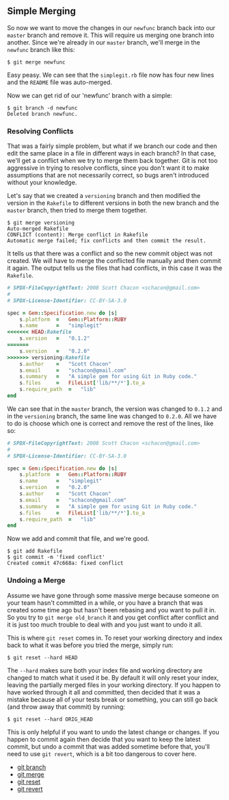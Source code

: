 <!--
SPDX-FileCopyrightText: 2008 Geoffrey Grosenbach <boss@topfunky.com>
SPDX-FileCopyrightText: 2008 Scott Chacon <schacon@gmail.com>

SPDX-License-Identifier: CC-BY-SA-3.0
-->

## Simple Merging

<!-- SIDEBAR
---

#### Branching and Merging Screencast

In this screencast,
we take you through a workflow where we branch,
stash and merge several times.
It demonstrates the `branch` and `show-branch` commands,
how to switch branches,
how to stash changes,
how to list and apply stashes,
how to resolve conflicts,
how to create and delete topic branches,
and what fast-forward merges are.

movie. c6-branch-merge.mov

---
SIDEBAR -->

So now we want to move the changes in our `newfunc` branch
back into our `master` branch and remove it.
This will require us merging one branch into another.
Since we're already in our `master` branch,
we'll merge in the `newfunc` branch like this:

```shell
$ git merge newfunc
```

Easy peasy.
We can see that the `simplegit.rb` file now has four new lines
and the `README` file was auto-merged.

Now we can get rid of our 'newfunc' branch with a simple:

```shell
$ git branch -d newfunc
Deleted branch newfunc.
```

### Resolving Conflicts

That was a fairly simple problem,
but what if we branch our code
and then edit the same place in a file in different ways in each branch?
In that case,
we'll get a conflict when we try to merge them back together.
Git is not too aggressive in trying to resolve conflicts,
since you don't want it to make assumptions that are not necessarily correct,
so bugs aren't introduced without your knowledge.

Let's say that we created a `versioning` branch
and then modified the version in the `Rakefile` to different versions
in both the new branch and the `master` branch,
then tried to merge them together.

```shell
$ git merge versioning
Auto-merged Rakefile
CONFLICT (content): Merge conflict in Rakefile
Automatic merge failed; fix conflicts and then commit the result.
```

It tells us that there was a conflict
and so the new commit object was not created.
We will have to merge the conflicted file manually
and then commit it again.
The output tells us the files that had conflicts,
in this case it was the `Rakefile`.

```ruby
# SPDX-FileCopyrightText: 2008 Scott Chacon <schacon@gmail.com>
#
# SPDX-License-Identifier: CC-BY-SA-3.0

spec = Gem::Specification.new do |s|
    s.platform  =   Gem::Platform::RUBY
    s.name      =   "simplegit"
<<<<<<< HEAD:Rakefile
    s.version   =   "0.1.2"
=======
    s.version   =   "0.2.0"
>>>>>>> versioning:Rakefile
    s.author    =   "Scott Chacon"
    s.email     =   "schacon@gmail.com"
    s.summary   =   "A simple gem for using Git in Ruby code."
    s.files     =   FileList['lib/**/*'].to_a
    s.require_path  =   "lib"
end
```

We can see that in the `master` branch,
the version was changed to `0.1.2` and in the `versioning` branch,
the same line was changed to `0.2.0`.
All we have to do is choose which one is correct
and remove the rest of the lines,
like so:

```ruby
# SPDX-FileCopyrightText: 2008 Scott Chacon <schacon@gmail.com>
#
# SPDX-License-Identifier: CC-BY-SA-3.0

spec = Gem::Specification.new do |s|
    s.platform  =   Gem::Platform::RUBY
    s.name      =   "simplegit"
    s.version   =   "0.2.0"
    s.author    =   "Scott Chacon"
    s.email     =   "schacon@gmail.com"
    s.summary   =   "A simple gem for using Git in Ruby code."
    s.files     =   FileList['lib/**/*'].to_a
    s.require_path  =   "lib"
end
```

Now we add and commit that file,
and we're good.

```shell
$ git add Rakefile
$ git commit -m 'fixed conflict'
Created commit 47c668a: fixed conflict
```

### Undoing a Merge

Assume we have gone through some massive merge
because someone on your team hasn't committed in a while,
or you have a branch that was created some time ago
but hasn't been rebasing and you want to pull it in.
So you try to `git merge old_branch` it
and you get conflict after conflict
and it is just too much trouble to deal with
and you just want to undo it all.

This is where `git reset` comes in.
To reset your working directory and index back to what it was
before you tried the merge,
simply run:

```shell
$ git reset --hard HEAD
```

The `--hard` makes sure both your index file and working directory
are changed to match what it used it be.
By default it will only reset your index,
leaving the partially merged files in your working directory.
If you happen to have worked through it all and committed,
then decided that it was a mistake
because all of your tests break or something,
you can still go back (and throw away that commit) by running:

```shell
$ git reset --hard ORIG_HEAD
```

This is only helpful if you want to undo the latest change or changes.
If you happen to commit again
then decide that you want to keep the latest commit,
but undo a commit that was added sometime before that,
you'll need to use `git revert`,
which is a bit too dangerous to cover here.

- [git branch](http://www.kernel.org/pub/software/scm/git/docs/git-branch.html)
- [git merge](http://www.kernel.org/pub/software/scm/git/docs/git-merge.html)
- [git reset](http://www.kernel.org/pub/software/scm/git/docs/git-reset.html)
- [git revert](http://www.kernel.org/pub/software/scm/git/docs/git-revert.html)
